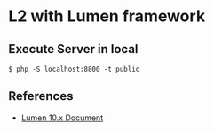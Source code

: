 # L2 with Lumen framework

## Execute Server in local
```shell
$ php -S localhost:8800 -t public
```

## References

- [Lumen 10.x Document](https://lumen.laravel.com/docs/10.x)
